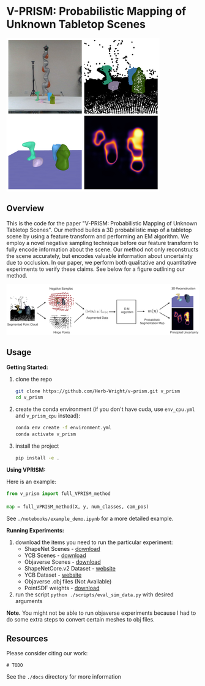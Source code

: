 
# V-PRISM: Probabilistic Mapping of Unknown Tabletop Scenes

![](./docs/src/images/fig1.png)


## Overview

This is the code for the paper "V-PRISM: Probabilistic Mapping of Unknown Tabletop Scenes". Our method builds a 3D probabilistic map of a tabletop scene by using a feature transform and performing an EM algorithm. We employ a novel negative sampling technique before our feature transform to fully encode information about the scene. Our method not only reconstructs the scene accurately, but encodes valuable information about uncertainty due to occlusion. In our paper, we perform both qualitative and quantitative experiments to verify these claims. See below for a figure outlining our method.

![](./docs/src/images/fig2.png)


## Usage

**Getting Started:**

1. clone the repo
    ```bash
    git clone https://github.com/Herb-Wright/v-prism.git v_prism
    cd v_prism
    ```
2. create the conda environment (if you don't have cuda, use `env_cpu.yml` and `v_prism_cpu` instead):
    ```bash
    conda env create -f environment.yml
    conda activate v_prism
    ```
3. install the project
    ```bash
    pip install -e .
    ```

**Using VPRISM:**

Here is an example:

```python
from v_prism import full_VPRISM_method

map = full_VPRISM_method(X, y, num_classes, cam_pos)
```

See `./notebooks/example_demo.ipynb` for a more detailed example.

**Running Experiments:**

1. download the items you need to run the particular experiment:
    - ShapeNet Scenes - [download](https://drive.google.com/file/d/1-4KgO3pz7h-sMy7VgjZID6RuzMpCywBm/view?usp=drive_link)
    - YCB Scenes - [download](https://drive.google.com/file/d/1v35PNb-PFOiRGDm1eDwMqRz5uE_fx8kp/view?usp=drive_link)
    - Objaverse Scenes - [download](https://drive.google.com/file/d/1Z2-NPplEDUOLsRgtymlqnHs_HGnMucjt/view?usp=drive_link)
    - ShapeNetCore.v2 Dataset - [website](https://shapenet.org/)
    - YCB Dataset - [website](https://www.ycbbenchmarks.com/)
    - Objaverse .obj files (Not Available)
    - PointSDF weights - [download](https://drive.google.com/file/d/15EILzCZQ1eqfxAGxk0LeGtfBwDyDj-E9/view?usp=drive_link)
2. run the script `python ./scripts/eval_sim_data.py` with desired arguments

**Note.** You might not be able to run objaverse experiments because I had to do some extra steps to convert certain meshes to obj files.

## Resources

Please consider citing our work:

```
# TODO
```

See the `./docs` directory for more information









